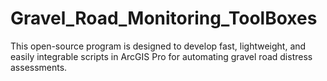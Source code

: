 # Gravel_Road_Monitoring_ToolBoxes
This open-source program is designed to develop fast, lightweight, and easily integrable scripts in ArcGIS Pro for automating gravel road distress assessments.
